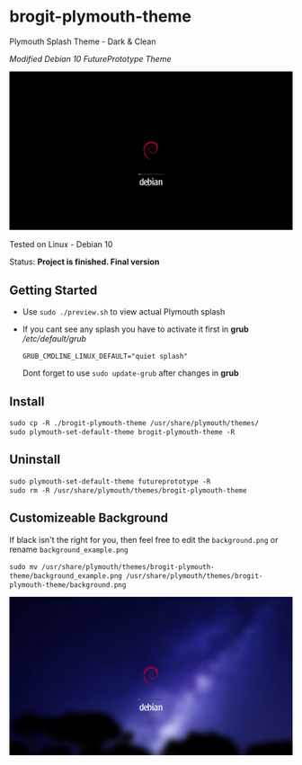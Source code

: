 # brogit-plymouth-theme
Plymouth Splash Theme - Dark & Clean

*Modified Debian 10 FuturePrototype Theme*

![](preview.png?raw=true)

Tested on Linux - Debian 10

Status: __Project is finished. Final version__

## Getting Started

- Use `sudo ./preview.sh` to view actual Plymouth splash

- If you cant see any splash you have to activate it first in **grub** _/etc/default/grub_

	```
	GRUB_CMDLINE_LINUX_DEFAULT="quiet splash"
	```
	
	Dont forget to use `sudo update-grub` after changes in **grub**

## Install

```
sudo cp -R ./brogit-plymouth-theme /usr/share/plymouth/themes/
sudo plymouth-set-default-theme brogit-plymouth-theme -R
```

## Uninstall

```
sudo plymouth-set-default-theme futureprototype -R
sudo rm -R /usr/share/plymouth/themes/brogit-plymouth-theme
```

## Customizeable Background

If black isn't the right for you, then feel free to edit the `background.png` or rename `background_example.png`

```
sudo mv /usr/share/plymouth/themes/brogit-plymouth-theme/background_example.png /usr/share/plymouth/themes/brogit-plymouth-theme/background.png
```

![](preview_example.png?raw=true)